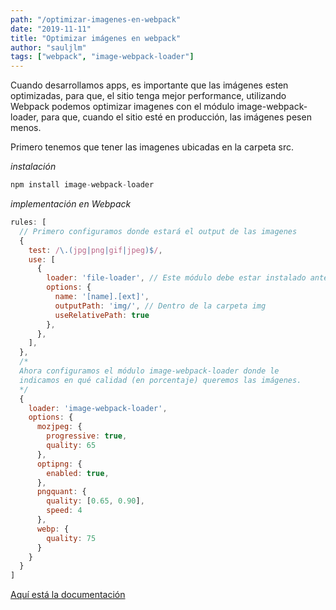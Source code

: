 ```yaml
---
path: "/optimizar-imagenes-en-webpack"
date: "2019-11-11"
title: "Optimizar imágenes en webpack"
author: "sauljlm"
tags: ["webpack", "image-webpack-loader"]
---
```


Cuando desarrollamos apps, es importante que las imágenes esten optimizadas, para que, el sitio tenga mejor performance, utilizando Webpack podemos optimizar imagenes con el módulo image-webpack-loader, para que, cuando el sitio esté en producción, las imágenes pesen menos.

Primero tenemos que tener las imagenes ubicadas en la carpeta src.

_instalación_

```javascript
npm install image-webpack-loader
```

_implementación en Webpack_

```javascript
rules: [
  // Primero configuramos donde estará el output de las imagenes
  {
    test: /\.(jpg|png|gif|jpeg)$/,
    use: [
      {
        loader: 'file-loader', // Este módulo debe estar instalado antes
        options: {
          name: '[name].[ext]',
          outputPath: 'img/', // Dentro de la carpeta img
          useRelativePath: true
        },
      },
    ],
  },
  /* 
  Ahora configuramos el módulo image-webpack-loader donde le 
  indicamos en qué calidad (en porcentaje) queremos las imágenes.
  */
  {
    loader: 'image-webpack-loader',
    options: {
      mozjpeg: {
        progressive: true,
        quality: 65
      },
      optipng: {
        enabled: true,
      },
      pngquant: {
        quality: [0.65, 0.90],
        speed: 4
      },
      webp: {
        quality: 75
      }
    }
  }
]
```
[Aquí está la documentación](https://www.npmjs.com/package/image-webpack-loader)